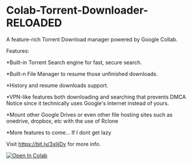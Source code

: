 # Colab-Torrent-Downloader-RELOADED  

A feature-rich Torrent Download manager powered by Google Collab.





Features: 


*Built-in Torrent Search engine for fast, secure search. 

*Built-n File Manager to resume those unfinished downloads.

*History and resume downloads support.

*VPN-like features both downloading and searching that prevents DMCA Notice since it technically uses Google's internet instead of yours.

*Mount other Google Drives or even other file hosting sites such as  onedrive, dropbox, etc with the use of Rclone

*More features to come... If I dont get lazy

Visit https://bit.ly/3xlijDv for more info.


[![Open In Colab](https://colab.research.google.com/assets/colab-badge.svg)](https://grabify.link/POIMHU.png)



